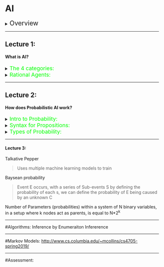 # AI

<details><summary><span style="font-size:1.5em;">Overview</span></summary>

Don't forget `Ctrl + Shift + M` for preview window.

If you have any questions about how to make pretty, just ask.

The purpose of this document, is to be useful as a learning tool for creation,
and a revision tool later

Your task, is to go through what is already put in place, and add detail and description. I will be going through the lecture, and getting more topic from it to learn
And I will add examples to the descriptions you add.

https://github.com/adam-p/markdown-here/wiki/Markdown-Cheatsheet

<span style="color:aqua"> Aqua </span>

### TODO:
Swap new-lines with double-space


### Further Reading:

http://www.sci.brooklyn.cuny.edu/~sklar/teaching/s10/cis20.2/notes/lecIV.1-notes.pdf

</details>


---
## Lecture 1:
#### **What is AI?**

<details><summary><span style="font-size:1.25em;color:lime">The 4 categories:</span></summary>

 > **Acting Humanly**
 >
 > Acting like a person.
 >
 > Acting humanly places more emphasis on **the action, its outcome, and the product of the human thinking process.**
 >
 > > **Turing Test:**  
 > > Human interrogates entity via teletype for 5 mins. After, 5 mins, if the human cannot tell whether the entity was human or machine then entity can be counted as intelligent.
 >
 > > **Example:**  
 > > <span style="color:aqua"> AI-driven call-centre resembling humans for emphathetic service. </span>


 > **Thinking Humanly**
 >
 > Processing information similar ways as humans; thinking like a person.
 >
 > Thinking humanly is concerned with **modeling the human thinking process**.
 >
 > Two possible routes that humans use to find answer to a question:
 > - Reason about it to find the answer  
 > - Conduct experiments to find the answer
 >
 > > **Example:**  
 > > <span style="color:aqua"> Self-driving car trained on human decision making. </span>

 > **Thinking Rationally**
 >
 > Following Logic - Modelling thinking as a logical process, where conclusions are drawn based on some type of `symbolic logic`. **Focuses on how humans *should* think.**
 >
 > AI uses symbolic logic to capture the laws of rational thought as symbols that can be manipulated. Reasoning involves manipulating the symbols according to rules. The result is idealized model of human reasoning. This approach is more appealing to theorists - modeling how humans should think and reason in an ideal world.
 > > **Example:**  
 > > <span style="color:aqua"> Weather prediction system based on region history. </span>


 > **Acting Rationally**
 >
 > Decisions based around goal - performing actions that increase the value of the state of the agent or environment in which the agent is acting. An agent that is playing a game will act rationally if it tries to win the game. **Acting to achieve goals, given belief and understanding about the world.**
 >
 > When constructing an intelligent agent, the emphasis shifts from designing the theoretically best decision-making procedure to designing the best decision-making procedure possible within the circumstances in which the agent is acting.
 > > **Example:**  
 > > <span style="color:aqua"> Sat-Nav to find the fastest route between locations. </span>

</details>


<details><summary><span style="font-size:1.25em;color:lime">Rational Agents:</span></summary>


> **What is an AI System?**  
> An AI system is composed of a rational agent and its task environment.
>
> The agents act in the environment, which can contain other agents.

> **What is a Rational Agent?**  
> Entity which perceives and acts.
>
> It carries out an action with the best outcome after considering past and current perceptual input.
>
> Agents can be anything that perceives their environment, makes decisions, and acts upon the environment.

> **Task Environment:**  
> Problem the Agent is trying to solve.
>
>The environment is part of the real world or computational system that is inhabited by the agent. The agent obtains information about the environment in form of percepts (input that an intelligent agent is perceiving).
>
> **Properties:**
> - Fully or Partially Observable
>      - **(The level of information available to the agent.)**
> - Deterministic or Stochastic
>      - **(The extent of randomness.)**
> - Episodic or Sequential
>      - **(How actions taken effect future states of the world.)**
> - Static or Dynamic
>      - **(Activity of the environment during decision making.)**
> - Discrete or Continuous
>      - **(The amount of choices available to the agent.)**
> - Single- or Multi-Agent
>      - **(How many AIs are acting within the environment.)**

 </details>



---
## Lecture 2:
#### **How does Probabilistic AI work?**

<details><summary><span style="font-size:1.25em;color:lime">Intro to Probability:</span></summary>

<details><summary><span style="font-size:1.1em;color:aqua">Samples</span></summary>

> **Sample Space**  
> The collection of all possible outcomes and states of a system.  
> > **Example:**  
> > <span style="color:lime"> All potential states of a Dice Roll {1,2,3,4,5,6} </span>

> **Sample Point / Possible World / Atomic Event**  
> A single state of events in the world.
> > **Example (Dice Roll):**  
> > <span style="color:lime"> A roll with value (1) </span>

![alt text](https://www.mathsisfun.com/data/images/probability-sample-space.svg)

</details>

<details><summary><span style="font-size:1.1em;color:aqua">Single Events</span></summary>

> **Probabilistic Space / Probabilistic Model**  
> A sample space with a value.
> > **Example (Dice Roll):**  
> > <span style="color:lime"> P(1) = 1/6 </span>
![alt text](http://www.stat.yale.edu/Courses/1997-98/101/probeq.gif)

> **Event**  
> Any subset of Sample Points
> > **Example (Dice Roll):**  
> > <span style="color:lime"> P(x<4) = P(1) + P(2) + P(3) </span>

> **Complementray Event**  
> The inverse event, defined as all outcomes which do not contain X.
> > **Example (Dice Roll):**  
> > <span style="color:lime"> P(5') = 1 - ( P(1) + P(2) + P(3) + P(4) + P(6) ) </span>
>
![alt text](https://encrypted-tbn0.gstatic.com/images?q=tbn:ANd9GcT7-o0L01HnvLNatPBBDKChhqHGYKzS4QNuuFcL0tsEndU9nVAm)

</details></details>


<details><summary><span style="font-size:1.25em;color:lime">Syntax for Propositions:</span></summary>

<details><summary><span style="font-size:1.1em;color:aqua">Syntax</span></summary>

> **Random Variables**  
> Any variable containing a sample space.  
> Always begins with a capital letter.
> > **Example (Dice Roll):**  
> > <span style="color:lime"> Die<sub>1</sub> = {1,...,6} </span>
>
>![alt text](https://www.mathsisfun.com/data/images/random-variable-1.svg)


> **Propositions:**  
> Set of sample points which equate to true.
> > **a:** `A(ω)=true`
> >
> > **¬a:** `A(ω)=false`
> >
> > **a ∧ b:** `A(ω)=true` & `B(ω)=true`
> >
> > **a ∨ b:** `(a ∧ b)` or `(¬a ∧ b)` or `(a ∧ ¬b)`

</details>

<details><summary><span style="font-size:1.1em;color:aqua">Variable Types</span></summary>

> **Boolean:**  
> Variable(condition) = true, also written as variable
> > **Example:**  
> > `Cavity(have?) = true`  
> > Proposition: `cavity` or `¬cavity`

> **Discrete:**  
> Variable contains an exhaustive and finite list of sample points.
> > **Example:**  
> > `Weather = {sun, rain, cloud, snow}`  
> > Proposition: `Weather = snow`

> **Continuous:**  
> Bounded or unbounded values.
> > **Example:**  
> > Proposition: `Temp = 12.5` or `Temp > 0.7`

</details>
</details>

<details><summary><span style="font-size:1.25em;color:lime">Types of Probability:</span></summary>

> **Prior (Unconditional) Probability**  
> Probability of sample point occurring.  
> > **Example:** `P(x=X) = 0.1`

> **Probability Distribution**  
> Probability of each possible sample point.  
> > **Example:** `P(Variable) = < 0.1, 0.4, 0.3, 0.2 >`

> **Joint Probability**  
> Probability of every atomic event in a set of variables.
>
> Every question about a domain can be answered by the joint distribution
because every event is a sum of sample points.  
> > **Example:**  
> > `P(Weather, Sun) = `
> >
> > | Weather=    | sun   | rain  | cloud | snow  |
> > | ------------|:-----:| -----:|:-----:| -----:|
> > | **Sun = true**  | 0.114 | 0.02  | 0.016 | 0.02  |
> > | **Sun = false** | 0.576 | 0.08  | 0.064 | 0.08  |

**Conditional (Posterior) Probability**
> **What does it mean?**  
> `P(b|a) = x`  
> Given a is all I know: `P(b) = x`
>
>```
               p(b)┌───
     p(a)┌─────────┤
         │    p(¬b)└───
    ─────┤
         │     p(b)┌───
    p(¬a)└─────────┤
              p(¬b)└───
```
>
> Notation for conditional distributions:  
> `p(B|a) = < p(b|a), p(¬b|a) >`  
>
> New evidence may be irrelevant:  
> `p(b|a,C) = p(b|a) = x`  


> **Rearrangement:**
> ```
         p(a∧b)
p(a|b) = ──────  if p(b)!=0
          p(b)
```
> [JAMES]

> **Product Rule:**  
> `P(a∧b) =P(a|b)P(b) =P(b|a)P(a)`
> [JAMES]


> **Chain Rule:**  
> Just a long version of the product rule...
> [JAMES]


> **Bayes Rule:**  
> `p(A|B) = p(B|A)*p(A)/P(B)`
> [JAMES]

**Marginal Probability:**
> magic...
https://www.khanacademy.org/math/ap-statistics/analyzing-categorical-ap/distributions-two-way-tables/v/marginal-distribution-and-conditional-distribution
> P(X) [add up column]
> [JAMES]

**Inference by Enumeration:**
> **Enumeration Table**  
>
>> [JAMES]
>
> **Normalization**  
>
>> [JAMES]

</details>

---
#### Lecture 3:
Talkative Pepper
> Uses multiple machine learning models to train


Baysean probability
>Event E occurs, with a series of Sub-events S
by defining the probability of each s, we can define the probability of E being caused by an unknown C



Number of Parameters (probabilities) within a system of N binary variables, in a setup where k nodes act as parents, is equal to N*2<sup>k</sup>
















---
#Algorithms:
Inference by Enumeraiton
Infererence




---
#Markov Models:
http://www.cs.columbia.edu/~mcollins/cs4705-spring2019/



---
#Assessment:
